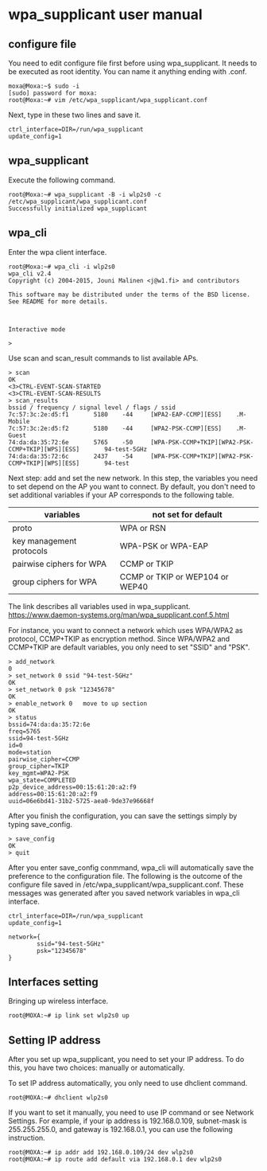 wpa_supplicant user manual
===========================


configure file
--------------
You need to edit configure file first before using wpa_supplicant. It needs to be executed as root identity. You can name it anything ending with .conf.
```text
moxa@Moxa:~$ sudo -i
[sudo] password for moxa: 
root@Moxa:~# vim /etc/wpa_supplicant/wpa_supplicant.conf 
```

Next, type in these two lines and save it.
```text
ctrl_interface=DIR=/run/wpa_supplicant
update_config=1
```


wpa_supplicant
--------------
Execute the following command.
```text
root@Moxa:~# wpa_supplicant -B -i wlp2s0 -c /etc/wpa_supplicant/wpa_supplicant.conf
Successfully initialized wpa_supplicant
```


wpa_cli
-------
Enter the wpa client interface.
```text
root@Moxa:~# wpa_cli -i wlp2s0
wpa_cli v2.4
Copyright (c) 2004-2015, Jouni Malinen <j@w1.fi> and contributors

This software may be distributed under the terms of the BSD license.
See README for more details.



Interactive mode

>
```

Use scan and scan_result commands to list available APs.
```text
> scan
OK
<3>CTRL-EVENT-SCAN-STARTED
<3>CTRL-EVENT-SCAN-RESULTS
> scan_results
bssid / frequency / signal level / flags / ssid
7c:57:3c:2e:d5:f1       5180    -44     [WPA2-EAP-CCMP][ESS]    .M-Mobile
7c:57:3c:2e:d5:f2       5180    -44     [WPA2-PSK-CCMP][ESS]    .M-Guest
74:da:da:35:72:6e       5765    -50     [WPA-PSK-CCMP+TKIP][WPA2-PSK-CCMP+TKIP][WPS][ESS]       94-test-5GHz
74:da:da:35:72:6c       2437    -54     [WPA-PSK-CCMP+TKIP][WPA2-PSK-CCMP+TKIP][WPS][ESS]       94-test
```

Next step: add and set the new network. In this step, the variables you need to set depend on the AP you want to connect. By default, you don't need to set additional variables if your AP corresponds to the following table.

| variables | not set for default |
| --------- | ------------------- |
| proto | WPA or RSN |
| key management protocols | WPA-PSK or WPA-EAP |
| pairwise ciphers for WPA | CCMP or TKIP |
| group ciphers for WPA | CCMP or TKIP or WEP104 or WEP40 |

The link describes all variables used in wpa_supplicant.
https://www.daemon-systems.org/man/wpa_supplicant.conf.5.html

For instance, you want to connect a network which uses WPA/WPA2 as protocol, CCMP+TKIP as encryption method. Since WPA/WPA2 and CCMP+TKIP are default variables, you only need to set "SSID" and "PSK".

```text
> add_network
0
> set_network 0 ssid "94-test-5GHz"
OK
> set_network 0 psk "12345678"
OK
> enable_network 0   move to up section
OK
> status 
bssid=74:da:da:35:72:6e
freq=5765
ssid=94-test-5GHz
id=0
mode=station
pairwise_cipher=CCMP
group_cipher=TKIP
key_mgmt=WPA2-PSK
wpa_state=COMPLETED
p2p_device_address=00:15:61:20:a2:f9
address=00:15:61:20:a2:f9
uuid=06e6bd41-31b2-5725-aea0-9de37e96668f
```

After you finish the configuration, you can save the settings simply by typing save_config.
```text
> save_config
OK
> quit
```

After you enter save_config conmmand, wpa_cli will automatically save the preference to the configuration file. The following is the outcome of the configure file saved in /etc/wpa_supplicant/wpa_supplicant.conf. These messages was generated after you saved network variables in wpa_cli interface.
```text
ctrl_interface=DIR=/run/wpa_supplicant 
update_config=1 
 
network={ 
        ssid="94-test-5GHz" 
        psk="12345678" 
}
```
Interfaces setting
------------------
Bringing up wireless interface.
```text
root@MOXA:~# ip link set wlp2s0 up
```


Setting IP address
------------------
After you set up wpa_supplicant, you need to set your IP address. To do this, you have two choices: manually or automatically.

To set IP address automatically, you only need to use dhclient command.  
```text
root@MOXA:~# dhclient wlp2s0
```
If you want to set it manually, you need to use IP command or see Network Settings. For example, if your ip address is 192.168.0.109, subnet-mask is 255.255.255.0, and gateway is 192.168.0.1, you can use the following instruction.

```text
root@MOXA:~# ip addr add 192.168.0.109/24 dev wlp2s0
root@MOXA:~# ip route add default via 192.168.0.1 dev wlp2s0 
```

